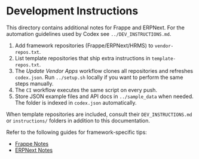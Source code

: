 # Development Instructions

This directory contains additional notes for Frappe and ERPNext. For the
automation guidelines used by Codex see `../DEV_INSTRUCTIONS.md`.

1. Add framework repositories (Frappe/ERPNext/HRMS) to `vendor-repos.txt`.
2. List template repositories that ship extra instructions in
   `template-repos.txt`.
3. The *Update Vendor Apps* workflow clones all repositories and refreshes
   `codex.json`. Run `../setup.sh` locally if you want to perform the same steps
   manually.
4. The `CI` workflow executes the same script on every push.
5. Store JSON example files and API docs in `../sample_data` when needed.
   The folder is indexed in `codex.json` automatically.

When template repositories are included, consult their `DEV_INSTRUCTIONS.md` or
`instructions/` folders in addition to this documentation.

Refer to the following guides for framework-specific tips:

- [Frappe Notes](./frappe.md)
- [ERPNext Notes](./erpnext.md)
